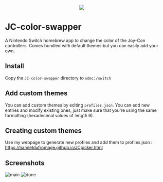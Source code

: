 <p align="center">
<img src = "https://user-images.githubusercontent.com/61667930/77807590-97a11180-7088-11ea-9cc3-5c7baa0781bb.jpg"\>
</p>

# JC-color-swapper
A Nintendo Switch homebrew app to change the color of the Joy-Con controllers. Comes bundled with default themes but you can easily add your own.

## Install
Copy the `JC-color-swapper` directory to `sdmc:/switch`

## Add custom themes
You can add custom themes by editing `profiles.json`. You can add new entries and modify existing ones, just make sure that you're using the same formatting (hexadecimal values of length 6).

## Creating custom themes
Use my webpage to generate new profiles and add them to profiles.json : https://hamletdufromage.github.io/JCpicker.html


## Screenshots

![main](https://user-images.githubusercontent.com/61667930/77942427-e2569f80-72bb-11ea-863d-24f877a24706.jpg)
![done](https://user-images.githubusercontent.com/61667930/77806503-3297ec80-7085-11ea-8bd5-41b6b93bf1f8.jpg)

